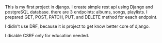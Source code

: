 This is my first project in django. I create simple rest api using Django and postgreSQL database.
there are 3 endpoints: albums, songs, playlists. I prepared GET, POST, PATCH, PUT, and DELETE method for eeach endpoint.

I didin't use DRF, because it is project to get know better core of django. 

I disable CSRF only for education needed.
